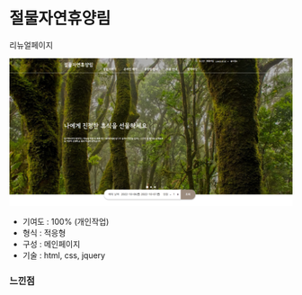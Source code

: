 # 절물자연휴양림
리뉴얼페이지

![메인헤더](./images/jeolmul_header.png)

- 기여도 : 100% (개인작업)
- 형식 : 적응형
- 구성 : 메인페이지
- 기술 : html, css, jquery




### 느낀점
